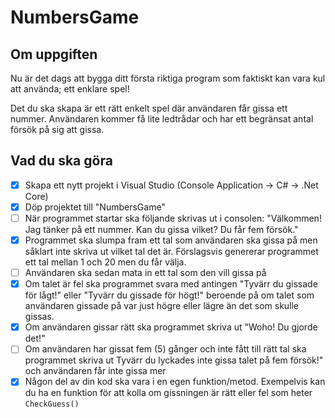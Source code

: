 # NumbersGame

## Om uppgiften

Nu är det dags att bygga ditt första riktiga program som faktiskt kan vara kul att använda; ett enklare spel!

Det du ska skapa är ett rätt enkelt spel där användaren får gissa ett nummer. Användaren kommer få lite ledtrådar och har ett begränsat antal försök på sig att gissa.

## Vad du ska göra

- [x]  Skapa ett nytt projekt i Visual Studio (Console Application → C# → .Net Core)
- [x]  Döp projektet till "NumbersGame"
- [ ]  När programmet startar ska följande skrivas ut i consolen: "Välkommen! Jag tänker på ett nummer. Kan du gissa vilket? Du får fem försök."
- [x]  Programmet ska slumpa fram ett tal som användaren ska gissa på men såklart inte skriva ut vilket tal det är. Förslagsvis genererar programmet ett tal mellan 1 och 20 men du får välja.
- [ ]  Användaren ska sedan mata in ett tal som den vill gissa på
- [x]  Om talet är fel ska programmet svara med antingen "Tyvärr du gissade för lågt!" eller "Tyvärr du gissade för högt!" beroende på om talet som användaren gissade på var just högre eller lägre än det som skulle gissas.
- [x]  Om användaren gissar rätt ska programmet skriva ut "Woho! Du gjorde det!"
- [ ]  Om användaren har gissat fem (5) gånger och inte fått till rätt tal ska programmet skriva ut Tyvärr du lyckades inte gissa talet på fem försök!" och användaren får inte gissa mer
- [x]  Någon del av din kod ska vara i en egen funktion/metod. Exempelvis kan du ha en funktion för att kolla om gissningen är rätt eller fel som heter `CheckGuess()`
